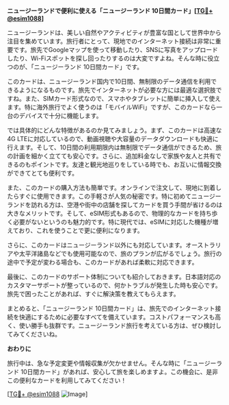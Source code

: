 **ニュージーランドで便利に使える「ニュージーランド 10日間カード」[[TG💪+ @esim1088](https://t.me/s/esim1088)]**

ニュージーランドは、美しい自然やアクティビティが豊富な国として世界中から注目を集めています。旅行者にとって、現地でのインターネット接続は非常に重要です。旅先でGoogleマップを使って移動したり、SNSに写真をアップロードしたり、Wi-Fiスポットを探し回ったりするのは大変ですよね。そんな時に役立つのが、「ニュージーランド 10日間カード」です。

このカードは、ニュージーランド国内で10日間、無制限のデータ通信を利用できるようになるものです。旅先でインターネットが必要な方には最適な選択肢ですね。また、SIMカード形式なので、スマホやタブレットに簡単に挿入して使えます。特に海外旅行でよく使うのは「モバイルWiFi」ですが、このカードなら一台のデバイスで十分に機能します。

では具体的にどんな特徴があるのか見てみましょう。まず、このカードは高速な4G LTEに対応しているので、動画視聴や大容量のデータダウンロードも快適に行えます。そして、10日間の利用期限内は無制限でデータ通信ができるため、旅の計画を細かく立てても安心です。さらに、追加料金なしで家族や友人と共有できるのもポイントです。友達と観光地巡りをしている時でも、お互いに情報交換ができてとても便利です。

また、このカードの購入方法も簡単です。オンラインで注文して、現地に到着したらすぐに使用できます。この手軽さが人気の秘密です。特に初めてニュージーランドを訪れる方は、空港や街中の店舗を探してカードを買う手間が省けるのは大きなメリットです。そして、eSIM形式もあるので、物理的なカードを持ち歩く必要がないというのも魅力的です。特に現代では、eSIMに対応した機種が増えており、これを使うことで更に便利になります。

さらに、このカードはニュージーランド以外にも対応しています。オーストラリアや太平洋諸島などでも使用可能なので、旅のプランが広がるでしょう。旅行の途中で予定が変わる場合も、このカードがあれば柔軟に対応できます。

最後に、このカードのサポート体制についても紹介しておきます。日本語対応のカスタマーサポートが整っているので、何かトラブルが発生した時も安心です。旅先で困ったことがあれば、すぐに解決策を教えてもらえます。

まとめると、「ニュージーランド 10日間カード」は、旅先でのインターネット接続を快適にするために必要なすべてを備えています。コストパフォーマンスも高く、使い勝手も抜群です。ニュージーランド旅行を考えている方は、ぜひ検討してみてくださいね。

**おわりに**

旅行中は、急な予定変更や情報収集が欠かせません。そんな時に「ニュージーランド 10日間カード」があれば、安心して旅を楽しめますよ。この機会に、是非この便利なカードを利用してみてください！

[[TG💪+ @esim1088](https://t.me/s/esim1088) ![Image](https://i.postimg.cc/Y0z9fWf4/image.png)]